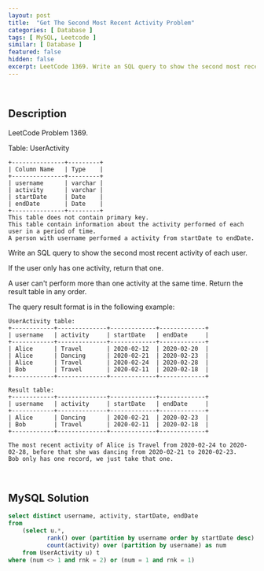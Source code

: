 ```yaml
---
layout: post
title:  "Get The Second Most Recent Activity Problem"
categories: [ Database ]
tags: [ MySQL, Leetcode ]
similar: [ Database ]
featured: false
hidden: false
excerpt: LeetCode 1369. Write an SQL query to show the second most recent activity of each user.
---
```


<br />

## Description

LeetCode Problem 1369. 

Table: UserActivity

```
+---------------+---------+
| Column Name   | Type    |
+---------------+---------+
| username      | varchar |
| activity      | varchar |
| startDate     | Date    |
| endDate       | Date    |
+---------------+---------+
This table does not contain primary key.
This table contain information about the activity performed of each user in a period of time.
A person with username performed a activity from startDate to endDate.
```

Write an SQL query to show the second most recent activity of each user.

If the user only has one activity, return that one. 

A user can't perform more than one activity at the same time. Return the result table in any order.

The query result format is in the following example:

```
UserActivity table:
+------------+--------------+-------------+-------------+
| username   | activity     | startDate   | endDate     |
+------------+--------------+-------------+-------------+
| Alice      | Travel       | 2020-02-12  | 2020-02-20  |
| Alice      | Dancing      | 2020-02-21  | 2020-02-23  |
| Alice      | Travel       | 2020-02-24  | 2020-02-28  |
| Bob        | Travel       | 2020-02-11  | 2020-02-18  |
+------------+--------------+-------------+-------------+

Result table:
+------------+--------------+-------------+-------------+
| username   | activity     | startDate   | endDate     |
+------------+--------------+-------------+-------------+
| Alice      | Dancing      | 2020-02-21  | 2020-02-23  |
| Bob        | Travel       | 2020-02-11  | 2020-02-18  |
+------------+--------------+-------------+-------------+

The most recent activity of Alice is Travel from 2020-02-24 to 2020-02-28, before that she was dancing from 2020-02-21 to 2020-02-23.
Bob only has one record, we just take that one.
```

<br />

## MySQL Solution


```sql
select distinct username, activity, startDate, endDate
from
    (select u.*,
           rank() over (partition by username order by startDate desc) as rnk,
           count(activity) over (partition by username) as num
    from UserActivity u) t
where (num <> 1 and rnk = 2) or (num = 1 and rnk = 1)
```
